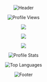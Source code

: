 <p align="center">
  <img src="https://capsule-render.vercel.app/api?type=waving&color=timeGradient&height=150&section=header&text=Move%20Fast&fontSize=40&animation=fadeIn&fontAlignY=40" alt="Header"/>
</p>

<p align="center">
  <img src="https://komarev.com/ghpvc/?username=recep-yildirim&color=red" alt="Profile Views">
</p>
<p align="center">
  <a href="https://www.linkedin.com/in/recep-yildirim">
    <img src="https://img.shields.io/badge/-Recep YILDIRIM-blue?style=flat-square&logo=Linkedin&logoColor=white&link=https://www.linkedin.com/in/recep-yildirim" />
  </a>
</p>
<p align="center">
  <a href="mailto:0.recepyildirim@gmail.com">
    <img src="https://img.shields.io/badge/-0.recepyildirim@gmail.com-c14438?style=flat-square&logo=Gmail&logoColor=white&link=mailto:0.recepyildirim@gmail.com" />
  </a>
</p>
<p align="center">
  <a href="https://github.com/recep-yildirim?tab=follow">
    <img src="https://img.shields.io/github/followers/recep-yildirim?label=Follow&style=social" />
  </a>
</p>
<p align="center">
  <img src="https://github-readme-stats.vercel.app/api?username=recep-yildirim&show_icons=true&theme=radical&hide_border=true&border_radius=20%" alt="Profile Stats"/>
</p>
<p align="center">
  <img src="https://github-readme-stats.vercel.app/api/top-langs/?username=recep-yildirim&langs_count=10&theme=radical&layout=demo&hide_border=true&border_radius=20%" alt="Top Languages"/>
</p>
<p align="center">
  <img src="https://capsule-render.vercel.app/api?type=waving&color=timeGradient&height=150&section=footer&text=Break%20Things&fontSize=40&animation=fadeIn&fontAlignY=80" alt="Footer"/>
</p>
